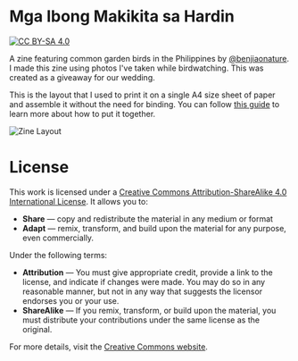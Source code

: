 # Mga Ibong Makikita sa Hardin
[![CC BY-SA 4.0][cc-by-sa-shield]][cc-by-sa]

A zine featuring common garden birds in the Philippines by [@benjiaonature](https://instagram.com/benjiaonature). I made this zine using photos I've taken while birdwatching. This was created as a giveaway for our wedding.

This is the layout that I used to print it on a single A4 size sheet of paper and assemble it without the need for binding. You can follow [this guide](https://www.42ndstreet.org.uk/support/read/how-to-make-your-own-zine/) to learn more about how to put it together.

![Zine Layout](zine.png)

# License
This work is licensed under a
[Creative Commons Attribution-ShareAlike 4.0 International License][cc-by-sa]. It allows you to:

- **Share** — copy and redistribute the material in any medium or format
- **Adapt** — remix, transform, and build upon the material for any purpose, even commercially.

Under the following terms:

- **Attribution** — You must give appropriate credit, provide a link to the license, and indicate if changes were made. You may do so in any reasonable manner, but not in any way that suggests the licensor endorses you or your use.
- **ShareAlike** — If you remix, transform, or build upon the material, you must distribute your contributions under the same license as the original.

For more details, visit the [Creative Commons website](https://creativecommons.org/licenses/by-sa/4.0/).

[cc-by-sa]: http://creativecommons.org/licenses/by-sa/4.0/
[cc-by-sa-image]: https://licensebuttons.net/l/by-sa/4.0/88x31.png
[cc-by-sa-shield]: https://img.shields.io/badge/License-CC%20BY--SA%204.0-lightgrey.svg

